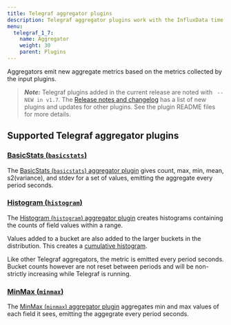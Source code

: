 ```yaml
---
title: Telegraf aggregator plugins
description: Telegraf aggregator plugins work with the InfluxData time series platfrom to create aggregate metrics (for example, mean, min, max, quantiles, etc.) collected by the input plugins. Aggregator plugins include support for basic statistics, histograms, and min/max values.
menu:
  telegraf_1_7:
    name: Aggregator
    weight: 30
    parent: Plugins
---
```


Aggregators emit new aggregate metrics based on the metrics collected by the input plugins.

> ***Note:*** Telegraf plugins added in the current release are noted with ` -- NEW in v1.7`.
>The [Release notes and changelog](/telegraf/v1.7/about_the_project/release-notes-changelog) has a list of new plugins and updates for other plugins. See the plugin README files for more details.

## Supported Telegraf aggregator plugins


### [BasicStats (`basicstats`)](https://github.com/influxdata/telegraf/tree/release-1.7/plugins/aggregators/basicstats)

The [BasicStats (`basicstats`) aggregator plugin](https://github.com/influxdata/telegraf/tree/release-1.7/plugins/aggregators/basicstats) gives count, max, min, mean, s2(variance), and stdev for a set of values, emitting the aggregate every period seconds.

### [Histogram (`histogram`)](https://github.com/influxdata/telegraf/tree/release-1.7/plugins/aggregators/histogram)

The [Histogram (`histogram`) aggregator plugin](https://github.com/influxdata/telegraf/tree/release-1.7/plugins/aggregators/histogram) creates histograms containing the counts of field values within a range.

Values added to a bucket are also added to the larger buckets in the distribution. This creates a [cumulative histogram](https://upload.wikimedia.org/wikipedia/commons/5/53/Cumulative_vs_normal_histogram.svg).

Like other Telegraf aggregators, the metric is emitted every period seconds. Bucket counts however are not reset between periods and will be non-strictly increasing while Telegraf is running.

### [MinMax (`minmax`)](https://github.com/influxdata/telegraf/tree/release-1.7/plugins/aggregators/minmax)

The [MinMax (`minmax`) aggregator plugin](https://github.com/influxdata/telegraf/tree/release-1.7/plugins/aggregators/minmax) aggregates min and max values of each field it sees, emitting the aggegrate every period seconds.
